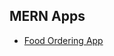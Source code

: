 ## MERN Apps

- [Food Ordering App](https://github.com/prathimacode-hub/Dev-Mint/tree/main/MERN%20Apps/Food%20Ordering%20App)
